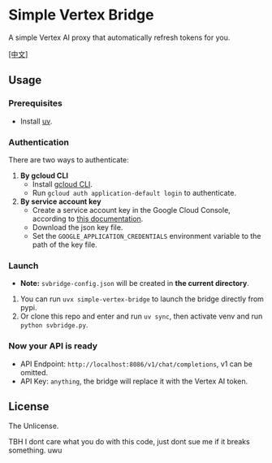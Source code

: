 # Simple Vertex Bridge

A simple Vertex AI proxy that automatically refresh tokens for you.

[[中文]](README.zh.md)

## Usage
### Prerequisites
- Install [uv](https://docs.astral.sh/uv/getting-started/installation).

### Authentication
There are two ways to authenticate:
1. **By gcloud CLI**
   - Install [gcloud CLI](https://cloud.google.com/sdk/docs/install).
   - Run `gcloud auth application-default login` to authenticate.
2. **By service account key**
   - Create a service account key in the Google Cloud Console, according to [this documentation](https://cloud.google.com/iam/docs/keys-create-delete#creating).
   - Download the json key file.
   - Set the `GOOGLE_APPLICATION_CREDENTIALS` environment variable to the path of the key file.

### Launch
- **Note:** `svbridge-config.json` will be created in **the current directory**.
1. You can run `uvx simple-vertex-bridge` to launch the bridge directly from pypi.
2. Or clone this repo and enter and run `uv sync`, then activate venv and run `python svbridge.py`.

### Now your API is ready
- API Endpoint: `http://localhost:8086/v1/chat/completions`, v1 can be omitted.
- API Key: `anything`, the bridge will replace it with the Vertex AI token.

## License

The Unlicense.

TBH I dont care what you do with this code, just dont sue me if it breaks something. uwu
